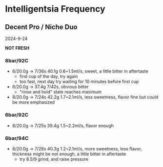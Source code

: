 # Intelligentsia Frequency

## Decent Pro / Niche Duo

2024-9-24

**NOT FRESH**

### 8bar/92C

- 6/20.0g -> 7/36s 40.1g 0.6~1.5ml/s, sweet, a little bitter in aftertaste
  - first cup of the day, try again
  - too fast, next day try waiting for 10 minutes before first cup
- 6/20.0g -> 37.4g 7/42s, obvious bitter
  - "rinse and hold" state reaches maximum
- 8/20.0g -> 7/24s 42.2g 1.7~2.1ml/s, less sweetness, flavor fine but could be more emphasized

### 6bar/92C

- 8/20.0g -> 7/25s 39.4g 1.5~2.2ml/s, flavor enough

### 6bar/94C

- 8/20.0g -> 7/28s 40.3g 1.2~2.1ml/s, more sweetness, less flavor, thickness might be not enough, a little bitter in aftertaste
  - try 8.5/9 grind, and raise pressure
